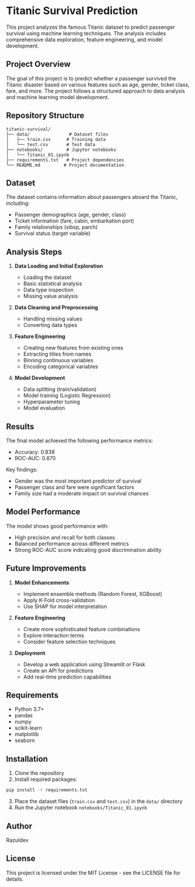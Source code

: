 # Titanic Survival Prediction

This project analyzes the famous Titanic dataset to predict passenger survival using machine learning techniques. The analysis includes comprehensive data exploration, feature engineering, and model development.

## Project Overview

The goal of this project is to predict whether a passenger survived the Titanic disaster based on various features such as age, gender, ticket class, fare, and more. The project follows a structured approach to data analysis and machine learning model development.

## Repository Structure

```
titanic-survival/
├── data/               # Dataset files
│   ├── train.csv      # Training data
│   └── test.csv       # Test data
├── notebooks/         # Jupyter notebooks
│   └── Titanic_01.ipynb
├── requirements.txt   # Project dependencies
└── README.md         # Project documentation
```

## Dataset

The dataset contains information about passengers aboard the Titanic, including:
- Passenger demographics (age, gender, class)
- Ticket information (fare, cabin, embarkation port)
- Family relationships (sibsp, parch)
- Survival status (target variable)

## Analysis Steps

1. **Data Loading and Initial Exploration**
   - Loading the dataset
   - Basic statistical analysis
   - Data type inspection
   - Missing value analysis

2. **Data Cleaning and Preprocessing**
   - Handling missing values
   - Converting data types

3. **Feature Engineering**
   - Creating new features from existing ones
   - Extracting titles from names
   - Binning continuous variables
   - Encoding categorical variables

4. **Model Development**
   - Data splitting (train/validation)
   - Model training (Logistic Regression)
   - Hyperparameter tuning
   - Model evaluation

## Results

The final model achieved the following performance metrics:
- Accuracy: 0.838
- ROC-AUC: 0.870

Key findings:
- Gender was the most important predictor of survival
- Passenger class and fare were significant factors
- Family size had a moderate impact on survival chances

## Model Performance

The model shows good performance with:
- High precision and recall for both classes
- Balanced performance across different metrics
- Strong ROC-AUC score indicating good discrimination ability

## Future Improvements

1. **Model Enhancements**
   - Implement ensemble methods (Random Forest, XGBoost)
   - Apply K-Fold cross-validation
   - Use SHAP for model interpretation

2. **Feature Engineering**
   - Create more sophisticated feature combinations
   - Explore interaction terms
   - Consider feature selection techniques

3. **Deployment**
   - Develop a web application using Streamlit or Flask
   - Create an API for predictions
   - Add real-time prediction capabilities

## Requirements

- Python 3.7+
- pandas
- numpy
- scikit-learn
- matplotlib
- seaborn

## Installation

1. Clone the repository
2. Install required packages:
```bash
pip install -r requirements.txt
```
3. Place the dataset files (`train.csv` and `test.csv`) in the `data/` directory
4. Run the Jupyter notebook `notebooks/Titanic_01.ipynb`

## Author

Razuldev

## License

This project is licensed under the MIT License - see the LICENSE file for details. 
